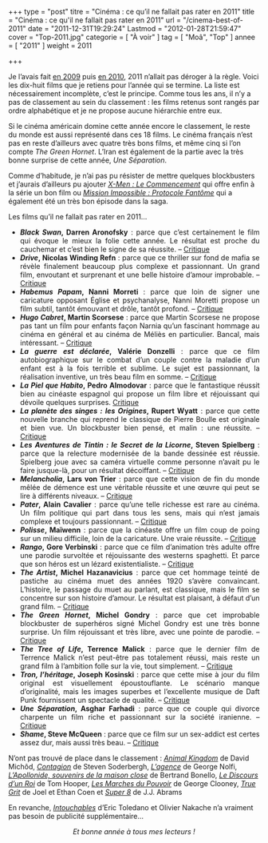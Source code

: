 +++
type = "post"
titre = "Cinéma : ce qu&rsquo;il ne fallait pas rater en 2011"
title = "Cinéma : ce qu'il ne fallait pas rater en 2011"
url = "/cinema-best-of-2011"
date = "2011-12-31T19:29:24"
Lastmod = "2012-01-28T21:59:47"
cover = "Top-2011.jpg"
categorie = [ "À voir" ]
tag = [ "Moâ", "Top" ]
annee = [ "2011" ]
weight = 2011

+++

<p>Je l&rsquo;avais fait <a href="/2009/12/26/cinema-the-very-best-of-2009/">en 2009</a> puis <a href="/2010/12/26/cinema-best-of-2010/">en 2010</a>, 2011 n&rsquo;allait pas déroger à la règle. Voici les dix-huit films que je retiens pour l&rsquo;année qui se termine. La liste est nécessairement incomplète, c&rsquo;est le principe. Comme tous les ans, il n&rsquo;y a pas de classement au sein du classement : les films retenus sont rangés par ordre alphabétique et je ne propose aucune hiérarchie entre eux.</p>
<p>Si le cinéma américain domine cette année encore le classement, le reste du monde est aussi représenté dans ces 18 films. Le cinéma français n&rsquo;est pas en reste d&rsquo;ailleurs avec quatre très bons films, et même cinq si l&rsquo;on compte <em>The Green Hornet</em>. L&rsquo;Iran est également de la partie avec la très bonne surprise de cette année, <em>Une Séparation</em>.</p>
<p>Comme d&rsquo;habitude, je n&rsquo;ai pas pu résister de mettre quelques blockbusters et j&rsquo;aurais d&rsquo;ailleurs pu ajouter <em><a href="/2011/06/02/x-men-commencement-vaughn/">X-Men : Le Commencement</a></em> qui offre enfin à la série un bon film ou <em><a href="/2011/12/14/mission-impossible-protocole-fantome-bird/">Mission Impossible : Protocole Fantôme</a></em> qui a également été un très bon épisode dans la saga.</p>
<p>Les films qu&rsquo;il ne fallait pas rater en 2011…</p>
<ul>
<li style="text-align: justify;"><strong><em>Black Swan</em>, Darren Aronofsky</strong> : parce que c&rsquo;est certainement le film qui évoque le mieux la folie cette année. Le résultat est proche du cauchemar et c&rsquo;est bien le signe de sa réussite. – <a href="/2011/02/18/black-swan-aronofsky/">Critique</a></li>
<li style="text-align: justify;"><strong><em>Drive</em>, Nicolas Winding Refn</strong> : parce que ce thriller sur fond de mafia se révèle finalement beaucoup plus complexe et passionnant. Un grand film, envoutant et surprenant et une belle histoire d&rsquo;amour improbable. – <a href="/2011/10/04/drive-winding-refn">Critique</a></li>
<li style="text-align: justify;"><strong><em>Habemus Papam</em>, Nanni Morreti</strong> : parce que loin de signer une caricature opposant Église et psychanalyse, Nanni Moretti propose un film subtil, tantôt émouvant et drôle, tantôt profond. – <a href="/2011/09/09/habemus-papam-moretti/">Critique</a></li>
<li style="text-align: justify;"><strong><em>Hugo Cabret</em>, Martin Scorsese</strong> : parce que Martin Scorsese ne propose pas tant un film pour enfants façon Narnia qu&rsquo;un fascinant hommage au cinéma en général et au cinéma de Méliès en particulier. Bancal, mais intéressant. – <a href="/2011/12/17/hugo-cabret-scorsese/">Critique</a></li>
<li style="text-align: justify;"><strong><em>La guerre est déclarée</em>, Valérie Donzelli</strong> : parce que ce film autobiographique sur le combat d&rsquo;un couple contre la maladie d&rsquo;un enfant est à la fois terrible et sublime. Le sujet est passionnant, la réalisation inventive, un très beau film en somme. – <a href="/2011/09/04/guerre-declaree-donzelli/">Critique</a></li>
<li style="text-align: justify;"><strong><em>La Piel que Habito</em>, Pedro Almodovar</strong> : parce que le fantastique réussit bien au cinéaste espagnol qui propose un film libre et réjouissant qui dévoile quelques surprises. <a href="/2011/08/17/la-piel-que-habito-almodovar/">Critique</a></li>
<li style="text-align: justify;"><strong><em>La planète des singes : les Origines</em>, Rupert Wyatt</strong> : parce que cette nouvelle branche qui reprend le classique de Pierre Boulle est originale et bien vue. Un blockbuster bien pensé, et malin : une réussite. – <a href="/2011/08/14/planete-singes-origines-wyatt/">Critique</a></li>
<li style="text-align: justify;"><strong><em>Les Aventures de Tintin : le Secret de la Licorne</em>, Steven Spielberg</strong> : parce que la relecture modernisée de la bande dessinée est réussie. Spielberg joue avec sa caméra virtuelle comme personne n&rsquo;avait pu le faire jusque-là, pour un résultat décoiffant. – <a href="/2011/10/28/aventures-tintin-secret-licorne-spielberg/">Critique</a></li>
<li style="text-align: justify;"><strong><em>Melancholia</em>, Lars von Trier</strong> : parce que cette vision de fin du monde mêlée de démence est une véritable réussite et une œuvre qui peut se lire à différents niveaux. – <a href="/2011/08/09/melancholia-trier/">Critique</a></li>
<li style="text-align: justify;"><strong><em>Pater</em>, Alain Cavalier</strong> : parce qu&rsquo;une telle richesse est rare au cinéma. Un film politique qui part dans tous les sens, mais qui n&rsquo;est jamais complexe et toujours passionnant. – <a href="/2011/06/28/pater-cavalier/">Critique</a></li>
<li style="text-align: justify;"><strong><em>Polisse</em>, Maïwenn</strong> : parce que la cinéaste offre un film coup de poing sur un milieu difficile, loin de la caricature. Une vraie réussite. – <a href="/2011/11/01/polisse-maiwenn/">Critique</a></li>
<li style="text-align: justify;"><strong><em>Rango</em>, Gore Verbinski</strong> : parce que ce film d&rsquo;animation très adulte offre une parodie survoltée et réjouissante des westerns spaghetti. Et parce que son héros est un lézard existentialiste. – <a href="/2011/03/24/rango-verbinski/">Critique</a></li>
<li style="text-align: justify;"><strong><em>The Artist</em>, Michel Hazanavicius</strong> : parce que cet hommage teinté de pastiche au cinéma muet des années 1920 s&rsquo;avère convaincant. L&rsquo;histoire, le passage du muet au parlant, est classique, mais le film se concentre sur son histoire d&rsquo;amour. Le résultat est plaisant, à défaut d&rsquo;un grand film. – <a href="/2011/10/16/artist-hazanavicius">Critique</a></li>
<li style="text-align: justify;"><strong><em>The Green Hornet</em>, Michel Gondry</strong> : parce que cet improbable blockbuster de superhéros signé Michel Gondry est une très bonne surprise. Un film réjouissant et très libre, avec une pointe de parodie. – <a href="/2011/01/13/green-hornet-gondry/">Critique</a></li>
<li style="text-align: justify;"><strong><em>The Tree of Life</em>, Terrence Malick</strong> : parce que le dernier film de Terrence Malick n&rsquo;est peut-être pas totalement réussi, mais reste un grand film à l&rsquo;ambition folle sur la vie, tout simplement. – <a href="/2011/05/17/tree-of-life-malick/">Critique</a></li>
<li style="text-align: justify;"><strong><em>Tron, l&rsquo;héritage</em>, Joseph Kosinski</strong> : parce que cette mise à jour du film original est visuellement époustouflante. Le scénario manque d&rsquo;originalité, mais les images superbes et l&rsquo;excellente musique de Daft Punk fournissent un spectacle de qualité. – <a href="/2011/01/29/tron-heritage-kosinski/">Critique</a></li>
<li style="text-align: justify;"><strong><em>Une Séparation</em>, Asghar Farhadi</strong> : parce que ce couple qui divorce charpente un film riche et passionnant sur la société iranienne. – <a href="/2011/06/18/une-separation-farhadi/">Critique</a></li>
<li style="text-align: justify;"><strong><em>Shame</em>, Steve McQueen</strong> : parce que ce film sur un sex-addict est certes assez dur, mais aussi très beau. – <a href="/2011/12/07/shame-mcqueen/">Critique</a></li>
</ul>
<p>N&rsquo;ont pas trouvé de place dans le classement : <em><a href="/2011/05/10/animal-kingdom-michod/">Animal Kingdom</a></em> de David Michôd, <em><a href="/2011/11/13/contagion-soderbergh/">Contagion</a></em> de Steven Soderbergh, <em><a href="/2011/03/21/agence-nolfi/">L&rsquo;agence</a></em> de George Nolfi, <em><a href="/2011/10/02/apollonide-souvenirs-maison-close-bonello/">L&rsquo;Apollonide, souvenirs de la maison close</a></em> de Bertrand Bonello, <em><a href="/2011/01/26/discours-roi-hooper/">Le Discours d&rsquo;un Roi</a></em> de Tom Hooper, <em><a href="/2011/10/25/marches-pouvoir-clooney/">Les Marches du Pouvoir</a></em> de George Clooney, <em><a href="/2011/02/25/true-grit-coen/">True Grit</a></em> de Joel et Ethan Coen et <em><a href="/2011/08/04/super-8-abrams/">Super 8</a></em> de J.J. Abrams</p>
<p>En revanche, <em><a href="/2011/11/08/intouchables-toledano-nakache/">Intouchables</a></em> d&rsquo;Eric Toledano et Olivier Nakache n&rsquo;a vraiment pas besoin de publicité supplémentaire…</p>
<p style="text-align: center;"><em>Et bonne année à tous mes lecteurs !</em></p>

